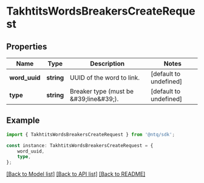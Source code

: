 # TakhtitsWordsBreakersCreateRequest


## Properties

Name | Type | Description | Notes
------------ | ------------- | ------------- | -------------
**word_uuid** | **string** | UUID of the word to link. | [default to undefined]
**type** | **string** | Breaker type (must be \&#39;line\&#39;). | [default to undefined]

## Example

```typescript
import { TakhtitsWordsBreakersCreateRequest } from '@ntq/sdk';

const instance: TakhtitsWordsBreakersCreateRequest = {
    word_uuid,
    type,
};
```

[[Back to Model list]](../README.md#documentation-for-models) [[Back to API list]](../README.md#documentation-for-api-endpoints) [[Back to README]](../README.md)
